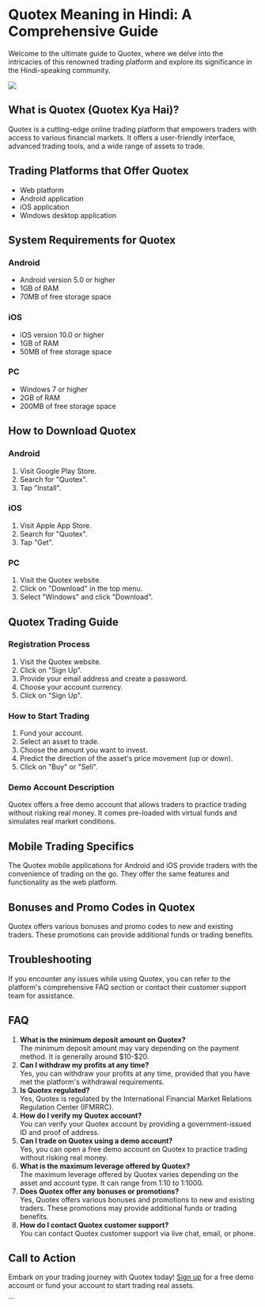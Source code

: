 

# Quotex Meaning in Hindi: A Comprehensive Guide

Welcome to the ultimate guide to Quotex, where we delve into the
intricacies of this renowned trading platform and explore its
significance in the Hindi-speaking community.

[![](https://static.quotex.io/files/4_en/300_250.jpg)](https://traff.sbs/brokerqxlid)




## What is Quotex (Quotex Kya Hai)?

Quotex is a cutting-edge online trading platform that empowers traders
with access to various financial markets. It offers a user-friendly
interface, advanced trading tools, and a wide range of assets to trade.

## Trading Platforms that Offer Quotex

-   Web platform
-   Android application
-   iOS application
-   Windows desktop application

## System Requirements for Quotex

### Android

-   Android version 5.0 or higher
-   1GB of RAM
-   70MB of free storage space

### iOS

-   iOS version 10.0 or higher
-   1GB of RAM
-   50MB of free storage space

### PC

-   Windows 7 or higher
-   2GB of RAM
-   200MB of free storage space

## How to Download Quotex

### Android

1.  Visit Google Play Store.
2.  Search for "Quotex".
3.  Tap "Install".

### iOS

1.  Visit Apple App Store.
2.  Search for "Quotex".
3.  Tap "Get".

### PC

1.  Visit the Quotex website.
2.  Click on "Download" in the top menu.
3.  Select "Windows" and click "Download".

## Quotex Trading Guide

### Registration Process

1.  Visit the Quotex website.
2.  Click on "Sign Up".
3.  Provide your email address and create a password.
4.  Choose your account currency.
5.  Click on "Sign Up".

### How to Start Trading

1.  Fund your account.
2.  Select an asset to trade.
3.  Choose the amount you want to invest.
4.  Predict the direction of the asset\'s price movement (up or down).
5.  Click on "Buy" or "Sell".

### Demo Account Description

Quotex offers a free demo account that allows traders to practice
trading without risking real money. It comes pre-loaded with virtual
funds and simulates real market conditions.

## Mobile Trading Specifics

The Quotex mobile applications for Android and iOS provide traders with
the convenience of trading on the go. They offer the same features and
functionality as the web platform.

## Bonuses and Promo Codes in Quotex

Quotex offers various bonuses and promo codes to new and existing
traders. These promotions can provide additional funds or trading
benefits.

## Troubleshooting

If you encounter any issues while using Quotex, you can refer to the
platform\'s comprehensive FAQ section or contact their customer support
team for assistance.

## FAQ

1.  **What is the minimum deposit amount on Quotex?**\
    The minimum deposit amount may vary depending on the payment method.
    It is generally around \$10-\$20.
2.  **Can I withdraw my profits at any time?**\
    Yes, you can withdraw your profits at any time, provided that you
    have met the platform\'s withdrawal requirements.
3.  **Is Quotex regulated?**\
    Yes, Quotex is regulated by the International Financial Market
    Relations Regulation Center (IFMRRC).
4.  **How do I verify my Quotex account?**\
    You can verify your Quotex account by providing a government-issued
    ID and proof of address.
5.  **Can I trade on Quotex using a demo account?**\
    Yes, you can open a free demo account on Quotex to practice trading
    without risking real money.
6.  **What is the maximum leverage offered by Quotex?**\
    The maximum leverage offered by Quotex varies depending on the asset
    and account type. It can range from 1:10 to 1:1000.
7.  **Does Quotex offer any bonuses or promotions?**\
    Yes, Quotex offers various bonuses and promotions to new and
    existing traders. These promotions may provide additional funds or
    trading benefits.
8.  **How do I contact Quotex customer support?**\
    You can contact Quotex customer support via live chat, email, or
    phone.

## Call to Action

Embark on your trading journey with Quotex today! [Sign
up](\%22https://traff.sbs/brokerqxsignup\%22) for a free demo account or
fund your account to start trading real assets.

\`\`\`

